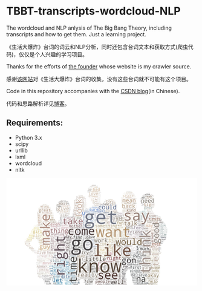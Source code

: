# TBBT-transcripts-wordcloud-NLP
The wordcloud and NLP anlysis of The Big Bang Theory, including transcripts and how to get them. Just a learning project.  

《生活大爆炸》台词的词云和NLP分析，同时还包含台词文本和获取方式(爬虫代码)，仅仅是个人兴趣的学习项目。

Thanks for the efforts of [the founder](https://bigbangtrans.wordpress.com/) whose website is my crawler source.

感谢[该网站](https://bigbangtrans.wordpress.com/)对《生活大爆炸》台词的收集，没有这些台词就不可能有这个项目。

Code in this repository accompanies with the [CSDN blog](https://blog.csdn.net/Tele_Anti_Nomy/article/details/88092709)(in Chinese).

代码和思路解析详见[博客](https://blog.csdn.net/Tele_Anti_Nomy/article/details/88092709)。

## Requirements:
* Python 3.x  
* scipy
* urllib
* lxml
* wordcloud
* nltk

![wordcloud](https://raw.githubusercontent.com/Yulatu/TBBT-transcripts-wordcloud-NLP/master/pics/export_nltk.jpg)

